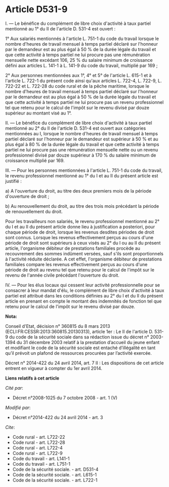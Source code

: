 # Article D531-9

I. ― Le bénéfice du complément de libre choix d'activité à taux partiel mentionné au 1° du II de l'article D. 531-4 est
ouvert : 

1° Aux salariés mentionnés à l'article L. 751-1 du code du travail lorsque le nombre d'heures de travail mensuel à temps
partiel déclaré sur l'honneur par le demandeur est au plus égal à 50 % de la durée légale du travail et que cette activité à
temps partiel ne lui procure pas une rémunération mensuelle nette excédant 106, 25 % du salaire minimum de croissance défini
aux articles L. 141-1 à L. 141-9 du code du travail, multiplié par 169 ; 

2° Aux personnes mentionnées aux 1°, 4° et 5° de l'article L. 615-1 et à l'article L. 722-1 du présent code ainsi qu'aux
articles L. 722-4, 
L. 722-9, L. 722-22 et L. 722-28 du code rural et de la pêche maritime, lorsque le nombre d'heures de travail mensuel à temps
partiel déclaré sur l'honneur par le demandeur est au plus égal à 50 % de la durée légale du travail et que cette activité à
temps partiel ne lui procure pas un revenu professionnel tel que retenu pour le calcul de l'impôt sur le revenu divisé par
douze supérieur au montant visé au 1°. 

II. ― Le bénéfice du complément de libre choix d'activité à taux partiel mentionné au 2° du II de l'article D. 531-4 est
ouvert aux catégories mentionnées au I, lorsque le nombre d'heures de travail mensuel à temps partiel déclaré sur l'honneur
par le demandeur est supérieur à 50 % et au plus égal à 80 % de la durée légale du travail et que cette activité à temps
partiel ne lui procure pas une rémunération mensuelle nette ou un revenu professionnel divisé par douze supérieur à 170 % du
salaire minimum de croissance multiplié par 169. 

III. ― Pour les personnes mentionnées à l'article L. 751-1 du code du travail, le revenu professionnel mentionné au 1° du I
et au II du présent article est justifié : 

a) A l'ouverture du droit, au titre des deux premiers mois de la période d'ouverture de droit ; 

b) Au renouvellement du droit, au titre des trois mois précédant la période de renouvellement du droit. 

Pour les travailleurs non salariés, le revenu professionnel mentionné au 2° du I et au II du présent article donne lieu à
justification a posteriori, pour chaque période de droit, lorsque les revenus desdites périodes de droit sont connus. Lorsque
les revenus effectivement perçus au cours d'une période de droit sont supérieurs à ceux visés au 2° du I ou au II du présent
article, l'organisme débiteur de prestations familiales procède au recouvrement des sommes indûment versées, sauf s'ils sont
proportionnels à l'activité réduite déclarée. A cet effet, l'organisme débiteur de prestations familiales compare les revenus
effectivement perçus au cours d'une période de droit au revenu tel que retenu pour le calcul de l'impôt sur le revenu de
l'année civile précédant l'ouverture du droit. 

IV. ― Pour les élus locaux qui cessent leur activité professionnelle pour se consacrer à leur mandat d'élu, le complément de
libre choix d'activité à taux partiel est attribué dans les conditions définies au 2° du I et du II du présent article en
prenant en compte le montant des indemnités de fonction tel que retenu pour le calcul de l'impôt sur le revenu divisé par
douze.

**Nota:**

Conseil d'Etat, décision n° 360815 du 8 mars 2013 (ECLI:FR:CESSR:2013:360815.20130313), article 1er : Le II de l'article D.
531-9 du code de la sécurité sociale dans sa rédaction issue du décret n° 2003-1394 du 31 décembre 2003 relatif à la
prestation d’accueil du jeune enfant et modifiant le code de la sécurité sociale est entaché d’illégalité en tant qu’il
prévoit un plafond de ressources procurées par l’activité exercée. 

Décret n° 2014-422 du 24 avril 2014, art. 7 II :  Les dispositions de cet article entrent en vigueur à compter du 1er avril
2014.

**Liens relatifs à cet article**

_Cité par_:

  - Décret n°2008-1025 du 7 octobre 2008 - art. 1 (V)

_Modifié par_:

  - Décret n°2014-422 du 24 avril 2014 - art. 3

_Cite_:

  - Code rural - art. L722-22
  - Code rural - art. L722-28
  - Code rural - art. L722-4
  - Code rural - art. L722-9
  - Code du travail - art. L141-1
  - Code du travail - art. L751-1
  - Code de la sécurité sociale. - art. D531-4
  - Code de la sécurité sociale. - art. L615-1
  - Code de la sécurité sociale. - art. L722-1
